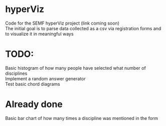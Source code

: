 # hyperViz
Code for the SEMF hyperViz project (link coming soon)  
The initial goal is to parse data collected as a csv via registration forms and to visualize it in meaningful ways  

# TODO:
Basic histogram of how many people have selected what number of disciplines  
Implement a random answer generator   
Test basic chord diagrams  

# Already done
Basic bar chart of how many times a discipline was mentioned in the form  
